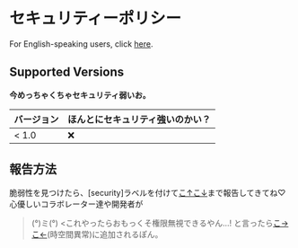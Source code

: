 # セキュリティーポリシー

For English-speaking users, click [here](SECURITY-en.md).

## Supported Versions

**今めっちゃくちゃセキュリティ弱いお。**

| バージョン | ほんとにセキュリティ強いのかい？          |
| ------- | ------------------ |
| < 1.0   | :x:                |

## 報告方法

脆弱性を見つけたら、[security]ラベルを付けて[こ↑こ↓](https://github.com/peyang-Celeron/PeyangSuperbAntiCheat/issues)まで報告してきてね♡
心優しいコラボレーター達や開発者が
> (°)ミ(°) \<これやったらおもっくそ権限無視できるやん...!
と言ったら[こ→こ←](Vulnerabilities.md)(時空間異常)に追加されるぽん。
